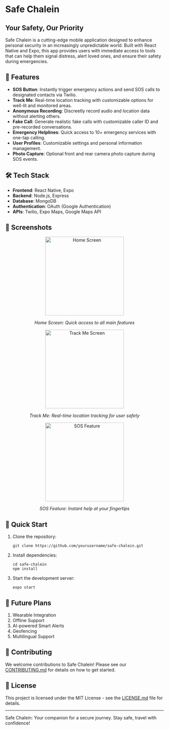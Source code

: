 # Safe Chalein

## Your Safety, Our Priority

Safe Chalein is a cutting-edge mobile application designed to enhance personal security in an increasingly unpredictable world. Built with React Native and Expo, this app provides users with immediate access to tools that can help them signal distress, alert loved ones, and ensure their safety during emergencies.

## 🚀 Features

- **SOS Button**: Instantly trigger emergency actions and send SOS calls to designated contacts via Twilio.
- **Track Me**: Real-time location tracking with customizable options for well-lit and monitored areas.
- **Anonymous Recording**: Discreetly record audio and location data without alerting others.
- **Fake Call**: Generate realistic fake calls with customizable caller ID and pre-recorded conversations.
- **Emergency Helplines**: Quick access to 10+ emergency services with one-tap calling.
- **User Profiles**: Customizable settings and personal information management.
- **Photo Capture**: Optional front and rear camera photo capture during SOS events.

## 🛠️ Tech Stack

- **Frontend**: React Native, Expo
- **Backend**: Node.js, Express
- **Database**: MongoDB
- **Authentication**: OAuth (Google Authentication)
- **APIs**: Twilio, Expo Maps, Google Maps API

## 📱 Screenshots

<div align="center">
  <img src="https://github.com/user-attachments/assets/c5287c1d-e618-48f3-848a-d55243630c68" alt="Home Screen" width="250"/>
  <p><em>Home Screen: Quick access to all main features</em></p>
</div>

<div align="center">
  <img src="https://github.com/user-attachments/assets/7ff5ed9a-b83c-4988-8ab5-078746dc9ed5" alt="Track Me Screen" width="250"/>
  <p><em>Track Me: Real-time location tracking for user safety</em></p>
</div>

<div align="center">
  <img src="https://github.com/user-attachments/assets/13923943-4863-49e2-9eaf-b962a4362caf" alt="SOS Feature" width="250"/>
  <p><em>SOS Feature: Instant help at your fingertips</em></p>
</div>

## 🚀 Quick Start

1. Clone the repository:
   ```
   git clone https://github.com/yourusername/safe-chalein.git
   ```
2. Install dependencies:
   ```
   cd safe-chalein
   npm install
   ```
3. Start the development server:
   ```
   expo start
   ```

## 🔮 Future Plans

1. Wearable Integration
2. Offline Support
3. AI-powered Smart Alerts
4. Geofencing
5. Multilingual Support

## 🤝 Contributing

We welcome contributions to Safe Chalein! Please see our [CONTRIBUTING.md](CONTRIBUTING.md) for details on how to get started.

## 📄 License

This project is licensed under the MIT License - see the [LICENSE.md](LICENSE.md) file for details.

---

Safe Chalein: Your companion for a secure journey. Stay safe, travel with confidence!
